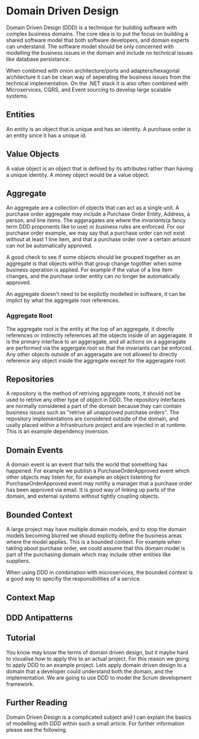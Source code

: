 # Domain Driven Design

Domain Driven Design (DDD) is a technique for building software with complex business domains. The core idea is to 
put the focus on building a shared software model that both software developers, and domain experts 
can understand. The software model should be only concerned with modelling the business issues in the
domain and include no technical issues like database persistance.

When combined with onion architecture/ports and adapters/hexagonal architecture it can be clean way of seperating
the business issues from the technical implementation. On the .NET stack it is also often combined with Microservices, CQRS, and 
Event sourcing to develop large scalable systems.

## Entities

An entity is an object that is unique and has an identity. A purchase order is an entity since it has a unique id.

## Value Objects

A value object is an object that is defined by its attributes rather than having a unique identity. A money object would be a value object.

## Aggregate

An aggregate are a collection of objects that can act as a single unit. A purchase order aggregate may include a Purchase Order Entity, Address, a person, and line items. 
The aggeragates are where the *invariants*(a fancy term DDD proponents like to use) or business rules are enforced. For our purchase order example, we may say that a 
purchase order can not exist without at least 1 line item, and that a purchase order over a certain amount can not be automatically approved.

A good check to see if some objects should be grouped together as an aggregate is that objects within that group change togother when some business operation is 
applied. For example if the value of a line item changes, and the purchase order entity can no longer be automatically approved. 

An aggregate doesn't need to be explictly modelled in software, it can be implict by what the aggregate root references.

### Aggregate Root

The aggregate root is the entity at the top of an aggregate, it directly references or indirectly references all the objects inside of an aggeragate. It is the primary interface to an
aggeragate, and all actions on a aggeragate are performed via the aggergate root so that the invariants can be enforced. Any other objects outside of an aggeragate are not allowed
to directly reference any object inside the aggregate except for the aggeragate root.

## Repositories

A repository is the method of retriving aggregate roots, it should not be used to retrive any other type of object in DDD. The repository interfaces are normally considered a part of the domain because they can contain business issues such
as "retrive all unapproved purchase orders". The repository implementations are considered outside of the domain, and usally placed within a Infrastructure project and are injected
in at runtime. This is an example dependency inversion.

## Domain Events

A domain event is an event that tells the world that something has happened. For example we publish a PurchaseOrderApproved event which other objects may listen for, for example
an object listenting for PurchaseOrderApproved event may notifiy a manager that a purchase order has been approved via email. It is good way of linking up parts of the domain, 
and external systems without tightly coupling objects.

## Bounded Context

A large project may have multiple domain models, and to stop the domain models becoming blurred we should explictly define the business areas where the model applies. This is a bounded
context. For example when takling about purchase order, we could assume that this domain model is part of the purchasing domain which may include other entities like suppliers.

When using DDD in combination with microservices, the bounded context is a good way to specifiy the responsibilities of a service.

## Context Map


## DDD Antipatterns

## Tutorial

You know may know the terms of domain driven design, but it maybe hard to visualise how to apply this to an actual project. For this reason we going to apply DDD to an example
project. Lets apply domain driven design to a domain that a developer could understand both the domain, and the implementation. We are going to use DDD to model
the Scrum development framework. 

## Further Reading

Domain Driven Design is a complicated subject and I can explain the basics of modelling with DDD within such a small article. For further information please
see the following.
